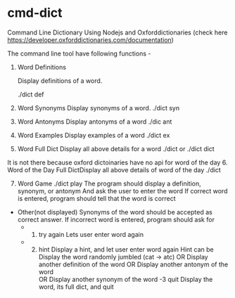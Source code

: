 # cmd-dict

Command Line Dictionary Using Nodejs and Oxforddictionaries (check here https://developer.oxforddictionaries.com/documentation)

The command line tool  have following functions -

1. Word Definitions

    Display definitions of a word.
    
    ./dict def <word>

2. Word Synonyms
    Display synonyms of a word.
    ./dict syn <word>
  
3. Word Antonyms
    Display antonyms of a word
    ./dic ant <word>
  
4. Word Examples
      Display examples of a word
      ./dict ex <word>
  
5. Word Full Dict
    Display all above details for a word
    ./dict <word> or ./dict dict <word>

It is not there because oxford dictoinaries have no api for word of the day
6. Word of the Day Full DictDisplay all above details of word of the day
      ./dict

7. Word Game
  ./dict play
  The program should display a definition, synonym, or antonym
  And ask the user to enter the word
  If correct word is entered, program should tell that the word is correct
  * Other(not displayed) Synonyms of the word should be accepted as correct answer.
  If incorrect word is entered, program should ask for
    - 1. try again
          Lets user enter word again
    - 2. hint
          Display a hint, and let user enter word again
          Hint can be
          Display the word randomly jumbled (cat -> atc)
          OR Display another definition of the word
          OR Display another antonym of the word    
          OR Display another synonym of the word
    -3 quit
          Display the word, its full dict, and quit
